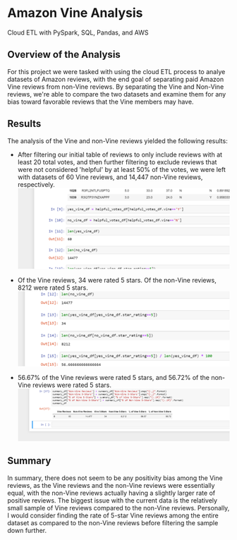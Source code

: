 # Amazon Vine Analysis

Cloud ETL with PySpark, SQL, Pandas, and AWS

## Overview of the Analysis

For this project we were tasked with using the cloud ETL process to analye datasets of Amazon reviews, 
with the end goal of separating paid Amazon Vine reviews from non-Vine reviews. By separating the Vine and 
Non-Vine reviews, we're able to compare the two datasets and examine them for any bias toward favorable reviews
that the Vine members may have.

## Results

The analysis of the Vine and non-Vine reviews yielded the following results:

- After filtering our initial table of reviews to only include reviews with at least 20 total votes, and then 
further filtering to exclude reviews that were not considered 'helpful' by at least 50% of the votes, we were 
left with datasets of 60 Vine reviews, and 14,447 non-Vine reviews, respectively. 
![Size of Vine and non-Vine DataFrames](https://github.com/greensleeves8/Amazon_Vine_Analysis/blob/main/Resources/Vine_reviews.png "Vine and non-Vine Reviews")

- Of the Vine reviews, 34 were rated 5 stars. Of the non-Vine reviews, 8212 were rated 5 stars. 
![5 Star ratings](https://github.com/greensleeves8/Amazon_Vine_Analysis/blob/main/Resources/5_star_Reviews.png "5 Star Reviews")

- 56.67% of the Vine reviews were rated 5 stars, and 56.72% of the non-Vine reviews were rated 5 stars.
![% of Five Star Reviews](https://github.com/greensleeves8/Amazon_Vine_Analysis/blob/main/Resources/Vine_Summary_DF.png "% of 5 Star Reviews")

## Summary

In summary, there does not seem to be any positivity bias among the Vine reviews, as the Vine reviews and the non-Vine
reviews were essentially equal, with the non-Vine reviews actually having a slightly larger rate of positive reviews.
The biggest issue with the current data is the relatively small sample of Vine reviews compared to the non-Vine reviews. 
Personally, I would consider finding the rate of 5-star Vine reviews among the entire dataset as compared to the non-Vine
reviews before filtering the sample down further. 

